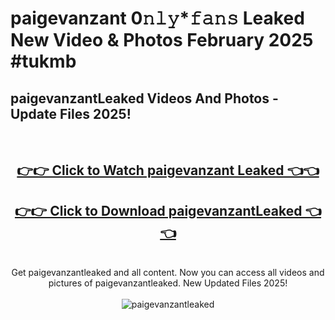 # paigevanzant 0𝚗𝚕𝚢*𝚏𝚊𝚗𝚜 Leaked New Video & Photos February 2025 #tukmb

<h2>paigevanzantLeaked Videos And Photos - Update Files 2025!</h2>
<br>
<div align="center">
<h2><a href="https://mediaupload.pro?title=paigevanzant&ref=11F" rel="nofollow">👉👉 Click to Watch paigevanzant Leaked 👈👈</a></h2>
<h2><a href="https://mediaupload.pro?title=paigevanzant&ref=11F" rel="nofollow">👉👉 Click to Download paigevanzantLeaked 👈👈</a></h2>
<br>
Get paigevanzantleaked and all content. Now you can access all videos and pictures of paigevanzantleaked. New Updated Files 2025!
<br>
<br>
<a href="https://mediaupload.pro?title=paigevanzant&ref=11F" rel="nofollow" data-target="animated-image.originalLink"><img src="https://i.ibb.co/Gkj2r4b/banner.png" alt="paigevanzantleaked" style="max-width: 100%; display: inline-block;" data-target="animated-image.originalImage"></a>
</div>
<br>

